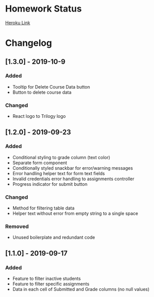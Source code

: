 # Homework Status

[Heroku Link](https://hw-status.herokuapp.com/)

# Changelog

## [1.3.0] - 2019-10-9

### Added

- Tooltip for Delete Course Data button
- Button to delete course data

### Changed

- React logo to Trilogy logo

## [1.2.0] - 2019-09-23

### Added

- Conditional styling to grade column (text color)
- Separate form component
- Conditionally styled snackbar for error/warning messages
- Error handling helper text for form text fields
- Invalid credentials error handling to assignments controller
- Progress indicator for submit button

### Changed

- Method for filtering table data
- Helper text without error from empty string to a single space

### Removed

- Unused boilerplate and redundant code

## [1.1.0] - 2019-09-17

### Added

- Feature to filter inactive students
- Feature to filter specific assignments
- Data in each cell of Submitted and Grade columns (no null values)
